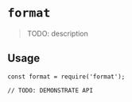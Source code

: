 # `format`

> TODO: description

## Usage

```
const format = require('format');

// TODO: DEMONSTRATE API
```
